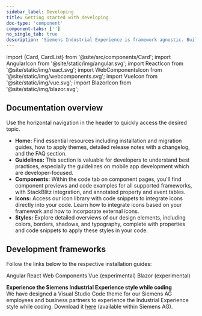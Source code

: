 ```yaml
---
sidebar_label: Developing
title: Getting started with developing
doc-type: 'component'
component-tabs: ['']
no_single_tab: true
description: 'Siemens Industrial Experience is framework agnostic. Build your products and apps easily by using native web technology and our support for multiple frameworks.'
---
```


import {Card, CardList} from '@site/src/components/Card';
import AngularIcon from '@site/static/img/angular.svg';
import ReactIcon from '@site/static/img/react.svg';
import WebComponentsIcon from '@site/static/img/webcomponents.svg';
import VueIcon from '@site/static/img/vue.svg';
import BlazorIcon from '@site/static/img/blazor.svg';

## Documentation overview

Use the horizontal navigation in the header to quickly access the desired topic.

- **Home:** Find essential resources including installation and migration guides, how to apply themes, detailed release notes with a changelog, and the FAQ section.
- **Guidelines:** This section is valuable for developers to understand best practices, especially the guidelines on mobile app development which are developer-focused.
- **Components:** Within the code tab on component pages, you'll find component previews and code examples for all supported frameworks, with StackBlitz integration, and annotated property and event tables.
- **Icons:** Access our icon library with code snippets to integrate icons directly into your code. Learn how to integrate icons based on your framework and how to incorporate external icons.
- **Styles:** Explore detailed overviews of our design elements, including colors, borders, shadows, and typography, complete with properties and code snippets to apply these styles in your code.


## Development frameworks

Follow the links below to the respective installation guides:

<CardList>
  <Card link="home/installation/angular"><AngularIcon className="Card_Icon" />Angular</Card>
  <Card link="home/installation/react"><ReactIcon className="Card_Icon" />React</Card>
  <Card link="home/installation/javascript"><WebComponentsIcon className="Card_Icon" />Web Components</Card>
  <Card link="home/installation/vue"><VueIcon className="Card_Icon" />Vue&nbsp;<span style={{fontSize: '0.8rem'}}>(experimental)</span></Card>
  <Card link="home/installation/blazor"><BlazorIcon className="Card_Icon" />Blazor&nbsp;<span style={{fontSize: '0.8rem'}}>(experimental)</span></Card>
</CardList>

**Experience the Siemens Industrial Experience style while coding**  
We have designed a Visual Studio Code theme for our Siemens AG employees and business partners to experience the Industrial Experience style while coding. Download it [here](https://code.siemens.com/siemens-ix/ix-for-vs-code/ix-theme-for-vs-code/-/releases) (available within Siemens AG).
